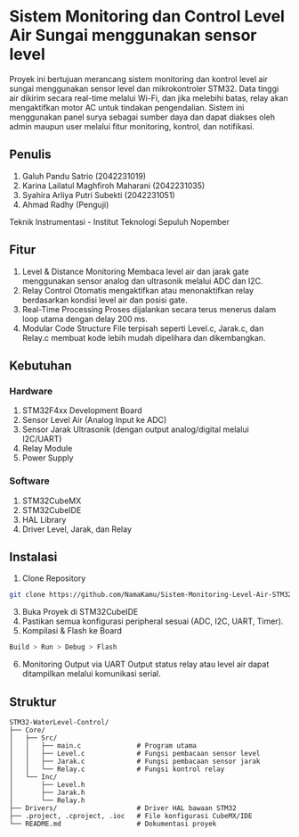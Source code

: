 # Sistem Monitoring dan Control Level Air Sungai menggunakan sensor level
Proyek ini bertujuan merancang sistem monitoring dan kontrol level air sungai menggunakan sensor level dan mikrokontroler STM32. Data tinggi air dikirim secara real-time melalui Wi-Fi, dan jika melebihi batas, relay akan mengaktifkan motor AC untuk tindakan pengendalian. Sistem ini menggunakan panel surya sebagai sumber daya dan dapat diakses oleh admin maupun user melalui fitur monitoring, kontrol, dan notifikasi.

## Penulis
1. Galuh Pandu Satrio (2042231019)
2. Karina Lailatul Maghfiroh Maharani (2042231035)
3. Syahira Arliya Putri Subekti (2042231051)
4. Ahmad Radhy (Penguji)

Teknik Instrumentasi - Institut Teknologi Sepuluh Nopember

## Fitur
1. Level & Distance Monitoring 
Membaca level air dan jarak gate menggunakan sensor analog dan ultrasonik melalui ADC dan I2C.
2. Relay Control
Otomatis mengaktifkan atau menonaktifkan relay berdasarkan kondisi level air dan posisi gate.
3. Real-Time Processing
Proses dijalankan secara terus menerus dalam loop utama dengan delay 200 ms.
4. Modular Code Structure
File terpisah seperti Level.c, Jarak.c, dan Relay.c membuat kode lebih mudah dipelihara dan dikembangkan.

## Kebutuhan
### Hardware
1. STM32F4xx Development Board
2. Sensor Level Air (Analog Input ke ADC)
3. Sensor Jarak Ultrasonik (dengan output analog/digital melalui I2C/UART)
4. Relay Module
5. Power Supply

### Software
1. STM32CubeMX
2. STM32CubeIDE
3. HAL Library
4. Driver Level, Jarak, dan Relay

## Instalasi 
1. Clone Repository
```bash
git clone https://github.com/NamaKamu/Sistem-Monitoring-Level-Air-STM32
```
3. Buka Proyek di STM32CubeIDE
4. Pastikan semua konfigurasi peripheral sesuai (ADC, I2C, UART, Timer).
5. Kompilasi & Flash ke Board
```bash
Build > Run > Debug > Flash
```
6. Monitoring Output via UART Output status relay atau level air dapat ditampilkan melalui komunikasi serial.

## Struktur
```
STM32-WaterLevel-Control/
├── Core/
│   ├── Src/
│   │   ├── main.c              # Program utama
│   │   ├── Level.c             # Fungsi pembacaan sensor level
│   │   ├── Jarak.c             # Fungsi pembacaan sensor jarak
│   │   └── Relay.c             # Fungsi kontrol relay
│   └── Inc/
│       ├── Level.h
│       ├── Jarak.h
│       └── Relay.h
├── Drivers/                    # Driver HAL bawaan STM32
├── .project, .cproject, .ioc   # File konfigurasi CubeMX/IDE
└── README.md                   # Dokumentasi proyek
```
